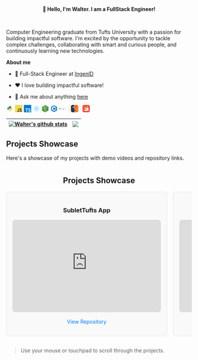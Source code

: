 <p align="center"><strong>👋 Hello, I'm Walter. I am a FullStack Engineer!</strong></p>

<br />

Computer Engineering graduate from Tufts University with a passion for building impactful software. I'm excited by the opportunity to tackle complex challenges, collaborating with smart and curious people, and continuously learning new technologies.

**About me**

- 💼 Full-Stack Engineer at [IngenID](https://www.ingenid.com/)

- ❤️ I love building impactful software!

- 💬 Ask me about anything [here](https://walter254.github.io/myCv/)

<code><img height="20" alt="python" src="https://raw.githubusercontent.com/github/explore/80688e429a7d4ef2fca1e82350fe8e3517d3494d/topics/python/python.png"></code>
<code><img height="20" alt="javascript" src="https://raw.githubusercontent.com/github/explore/80688e429a7d4ef2fca1e82350fe8e3517d3494d/topics/javascript/javascript.png"></code>
<code><img height="20" alt="typescript" src="https://raw.githubusercontent.com/github/explore/80688e429a7d4ef2fca1e82350fe8e3517d3494d/topics/typescript/typescript.png"></code>
<code><img height="20" alt="react" src="https://raw.githubusercontent.com/github/explore/80688e429a7d4ef2fca1e82350fe8e3517d3494d/topics/react/react.png"></code>
<code><img height="20" alt="nodejs" src="https://raw.githubusercontent.com/github/explore/80688e429a7d4ef2fca1e82350fe8e3517d3494d/topics/nodejs/nodejs.png"></code>
<code><img height="20" alt="c++" src="/images/cpp_img.png"></code>
<code><img height="20" alt="mongodb" src="https://raw.githubusercontent.com/github/explore/80688e429a7d4ef2fca1e82350fe8e3517d3494d/topics/mongodb/mongodb.png"></code>
<code><img height="20" alt="burpsuite" src="/images/burb_suite_img.png"></code>
<code><img height="20" alt="swift" src="https://raw.githubusercontent.com/github/explore/80688e429a7d4ef2fca1e82350fe8e3517d3494d/topics/swift/swift.png"></code>

| <a href="https://github.com/Walter254"><img align="center" src="https://github-readme-stats.vercel.app/api?username=Walter254&show_icons=true&include_all_commits=true&theme=buefy&hide_border=true" alt="Walter's github stats" /></a> | <a href="https://github.com/Walter254"><img align="center" src="https://github-readme-stats.vercel.app/api/top-langs/?username=Walter254&layout=compact&theme=buefy&hide_border=true" /></a> |
| ------------- | ------------- |

## Projects Showcase

Here's a showcase of my projects with demo videos and repository links.

<style>
  .carousel-container {
    text-align: center;
    margin-top: 40px;
  }

  .carousel {
    display: flex;
    overflow-x: auto;
    scroll-snap-type: x mandatory;
    white-space: nowrap;
    max-width: 100%;
    overflow-y: hidden;
    gap: 16px;
    padding-bottom: 16px;
  }

  .carousel-item {
    flex: none;
    width: 80%;
    scroll-snap-align: start;
    border: 1px solid #e0e0e0;
    border-radius: 8px;
    padding: 16px;
    background-color: #f9f9f9;
  }

  .carousel-item iframe {
    border-radius: 8px;
  }

  .carousel-item a {
    text-decoration: none;
    color: #007bff;
  }

  .carousel-item a:hover {
    text-decoration: underline;
  }
</style>

<div class="carousel-container">
  <h2>Projects Showcase</h2>
  <div class="carousel">
    <div class="carousel-item">
      <h3>SubletTufts App</h3>
      <iframe width="100%" height="250" src="https://www.loom.com/embed/b1086af644434a60876d3935fab8ac26" frameborder="0" allowfullscreen></iframe>
      <p><a href="https://github.com/Walter254/SubletTuftsApp?tab=readme-ov-file" target="_blank">View Repository</a></p>
    </div>
    <div class="carousel-item">
      <h3>Electronic Orchestra Analyzer App</h3>
      <iframe width="100%" height="250" src="https://www.loom.com/embed/10867652fb454b52ad407bb06413d982" frameborder="0" allowfullscreen></iframe>
      <p><a href="https://github.com/Walter254/ElectronicOrchestraAnalyzerApp?tab=readme-ov-file" target="_blank">View Repository</a></p>
    </div>

  </div>
</div>

> Use your mouse or touchpad to scroll through the projects.

